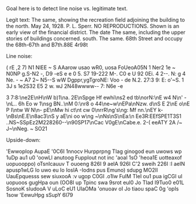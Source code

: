 Goal here is to detect line noise vs. legitimate text.

Legit text:
The same, showing the recreation field adjoining the building to
the north.
May 24, 1928.
P. L. Sperr.
NO REPRODUCTIONS.
Shown is an early view of the financial district. The date
The same, including the upper stories of buildings concerned.
south.
The same.
68th Street and occupy the 68th-67th and B7th.88E 4r98t


Line noise:

( rE ,2  7)  N1  NlEE ~ S
AAarow usao wR0,
uosa FoUeoA05N 1
Ner2 1e ~ N0NP g.S-N2  -, D9 -eS e e 0 5.
S7  19-222 M-. C0 e U 92
0Ei. 4 2--. N: g 4 Ne. - ~
A7
2~ N5--S
wW Dgppr,ygTgroNE:
Voo - de
N.2. 27:3
9:  E:  o'~S.
1 3J  s
1e2S32
E5 2  w. wJ
2N48wwww--
7: N6e -e

3 7:8:\ne2E\nH\nW b)1\na. 2E\nSpge  Hf ewhi\ns2  ed tb\norN:\nE w4 N\n' -\nL.. 6h  Eo  w 1\nsg  BN..\nM 0:\nr8 o 44\ne~w\nEPa\nNzw. d\nS E 2\nE o\nE P I\ntw W N\n- pE\nMw hi ct\nt cw 0\nrrR\ng's\ng: Mf nn.\nEY k-\nBs\nE.E\n8ac3\nS y aE\ni oo w\ng ~\nNs\nS\nEa:\n
Ee3R:EEfSPE1T3S1  ..NS~SSpEz2M228260--\n90SP17\nCac V0gE\nCabe.e. 2-( eeATY 2A /~ J~\nNeg. ~ SO21


Upside-down:

'EwwopIop AupaE
'0C6I 1nnocv
Hurpprpng TIag ginogod eun uwows wp 1uDp au1
u0 'oowLl anutoog FuppIout not inc 'aoal 1sO 'heoa1E uotteaxof
uopuooppo) oTsnIcauuv T ouoeng
826I 9 aeIA
926I C'2 sweih
226I :I aeIN
apusp1wLG Io uwo eu Io IosIA
-Iodns pus Emuno) sdupg MO2II UauEpquesss sew siuxooA :v ugop C0GI
.o1Iw FuIM TIeI ou1 pua igCGI uI uopuoos gugHpa oun (OO8I up Tpinc
swa 9srot euI0 Jo TIad I9Tuo0 e01L SosnoK sIudooA V uLoC eU1 UIaOMa
'onuoav oI Jo tiaou spaC 0g 'opIs 1sow 'EewuHpg sSupY 6I79
